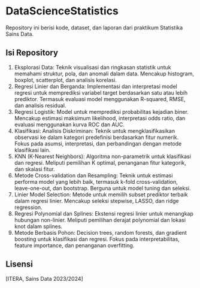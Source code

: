 # DataScienceStatistics
Repository ini berisi kode, dataset, dan laporan dari praktikum Statistika Sains Data.

## Isi Repository

1. Eksplorasi Data: Teknik visualisasi dan ringkasan statistik untuk memahami struktur, pola, dan anomali dalam data. Mencakup histogram, boxplot, scatterplot, dan analisis korelasi.
2. Regresi Linier dan Berganda: Implementasi dan interpretasi model regresi untuk memprediksi variabel target berdasarkan satu atau lebih prediktor. Termasuk evaluasi model menggunakan R-squared, RMSE, dan analisis residual.
3. Regresi Logistik: Model untuk memprediksi probabilitas kejadian biner. Mencakup estimasi maksimum likelihood, interpretasi odds ratio, dan evaluasi menggunakan kurva ROC dan AUC.
4. Klasifikasi: Analisis Diskriminan: Teknik untuk mengklasifikasikan observasi ke dalam kategori predefinisi berdasarkan fitur numerik. Fokus pada asumsi, interpretasi, dan perbandingan dengan metode klasifikasi lain.
5. KNN (K-Nearest Neighbors): Algoritma non-parametrik untuk klasifikasi dan regresi. Meliputi pemilihan K optimal, penanganan fitur kategorik, dan skalasi fitur.
6. Metode Cross-validation dan Resampling: Teknik untuk estimasi performa model yang lebih baik, termasuk k-fold cross-validation, leave-one-out, dan bootstrap. Berguna untuk model tuning dan seleksi.
7. Linier Model Selection: Metode untuk memilih subset prediktor terbaik dalam regresi linier. Mencakup seleksi stepwise, LASSO, dan ridge regression.
8. Regresi Polynomial dan Splines: Ekstensi regresi linier untuk menangkap hubungan non-linier. Meliputi pemilihan derajat polynomial dan lokasi knot dalam splines.
9. Metode Berbasis Pohon: Decision trees, random forests, dan gradient boosting untuk klasifikasi dan regresi. Fokus pada interpretabilitas, feature importance, dan penanganan overfitting.

## Lisensi
[ITERA, Sains Data 2023/2024]
